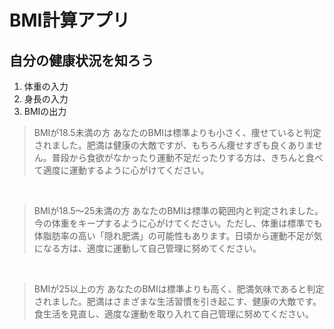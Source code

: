 # BMI計算アプリ

## 自分の健康状況を知ろう

1. 体重の入力
1. 身長の入力
1. BMIの出力

> BMIが18.5未満の方
> あなたのBMIは標準よりも小さく、痩せていると判定されました。肥満は健康の大敵ですが、もちろん痩せすぎも良くありません。普段から食欲がなかったり運動不足だったりする方は、きちんと食べて適度に運動するように心がけてください。
<br>

> BMIが18.5～25未満の方
>あなたのBMIは標準の範囲内と判定されました。今の体重をキープするように心がけてください。ただし、体重は標準でも体脂肪率の高い「隠れ肥満」の可能性もあります。日頃から運動不足が気になる方は、適度に運動して自己管理に努めてください。
<br>

>BMIが25以上の方
>あなたのBMIは標準よりも高く、肥満気味であると判定されました。肥満はさまざまな生活習慣を引き起こす、健康の大敵です。食生活を見直し、適度な運動を取り入れて自己管理に努めてください。
